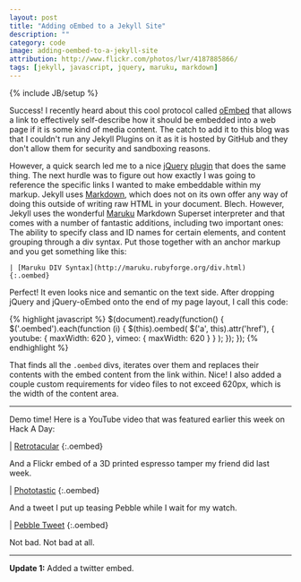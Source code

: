 ```yaml
---
layout: post
title: "Adding oEmbed to a Jekyll Site"
description: ""
category: code
image: adding-oembed-to-a-jekyll-site
attribution: http://www.flickr.com/photos/lwr/4187885866/
tags: [jekyll, javascript, jquery, maruku, markdown]
---
```

{% include JB/setup %}

Success! I recently heard about this cool protocol called [oEmbed][] that allows a link to
effectively self-describe how it should be embedded into a web page if it is some kind of media
content. The catch to add it to this blog was that I couldn't run any Jekyll Plugins on it as it is
hosted by GitHub and they don't allow them for security and sandboxing reasons.

[oembed]: http://oembed.com

However, a quick search led me to a nice [jQuery][] [plugin][] that does the same thing. The next
hurdle was to figure out how exactly I was going to reference the specific links I wanted to make
embeddable within my markup. Jekyll uses [Markdown][], which does not on its own offer any way of
doing this outside of writing raw HTML in your document. Blech. However, Jekyll uses the wonderful
[Maruku][] Markdown Superset interpreter and that comes with a number of fantastic additions,
including two important ones: The ability to specify class and ID names for certain elements, and
content grouping through a div syntax. Put those together with an anchor markup and you get
something like this:

    | [Maruku DIV Syntax](http://maruku.rubyforge.org/div.html)
    {:.oembed}

[jquery]: http://jquery.com
[plugin]: http://code.google.com/p/jquery-oembed/
[markdown]: http://daringfireball.net/projects/markdown/
[maruku]: http://maruku.rubyforge.org

Perfect! It even looks nice and semantic on the text side. After dropping jQuery and jQuery-oEmbed
onto the end of my page layout, I call this code:

{% highlight javascript %}
$(document).ready(function() {
  $('.oembed').each(function (i) {
    $(this).oembed(
      $('a', this).attr('href'),
      {
        youtube: { maxWidth: 620 },
        vimeo:   { maxWidth: 620 }
      }
    );
  });
});
{% endhighlight %}

That finds all the `.oembed` divs, iterates over them and replaces their contents with the embed
content from the link within. Nice! I also added a couple custom requirements for video files to not
exceed 620px, which is the width of the content area.

* * *

Demo time! Here is a YouTube video that was featured earlier this week on Hack A Day:

| [Retrotacular](http://www.youtube.com/watch?v=cZwq1KL4SD0)
{:.oembed}

And a Flickr embed of a 3D printed espresso tamper my friend did last week.

| [Phototastic](http://www.flickr.com/photos/openfly/8390248035/in/photostream/)
{:.oembed}

And a tweet I put up teasing Pebble while I wait for my watch.

| [Pebble Tweet](https://twitter.com/sethvoltz/status/294349467388358657)
{:.oembed}

Not bad. Not bad at all.

* * *

**Update 1:** Added a twitter embed.
